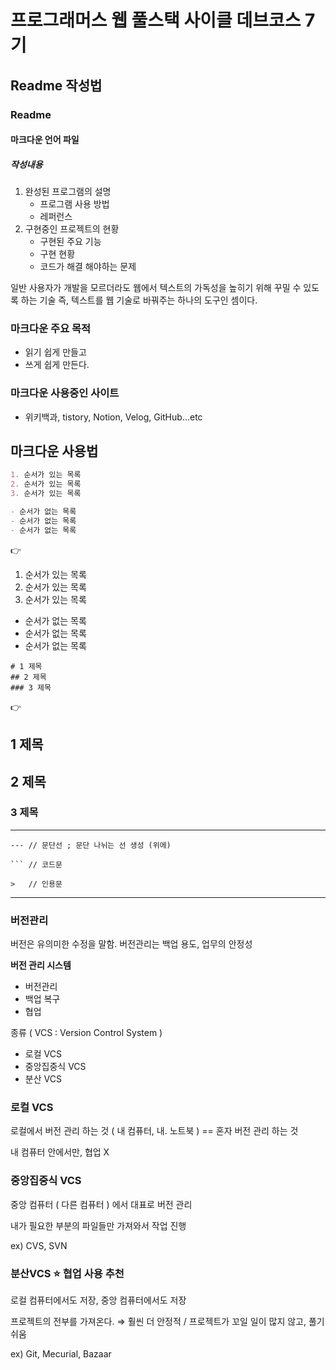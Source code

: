 # 프로그래머스 웹 풀스택 사이클 데브코스 7기
## Readme 작성법

### Readme
#### 마크다운 언어 파일

##### 작성내용
1. 완성된 프로그램의 설명
   - 프로그램 사용 방법
   - 레퍼런스
2. 구현중인 프로젝트의 현황
   - 구현된 주요 기능
   - 구현 현황
   - 코드가 해결 해야하는 문제
  
일반 사용자가 개발을 모르더라도 웹에서 텍스트의 가독성을 높히기 위해 꾸밀 수 있도록 하는 기술
즉, 텍스트를 웹 기술로 바꿔주는 하나의 도구인 셈이다.

### 마크다운 주요 목적
- 읽기 쉽게 만들고
- 쓰게 쉽게 만든다.

### 마크다운 사용중인 사이트
- 위키백과, tistory, Notion, Velog, GitHub...etc

## 마크다운 사용법

```markdown
1. 순서가 있는 목록
2. 순서가 있는 목록
3. 순서가 있는 목록

- 순서가 없는 목록
- 순서가 없는 목록
- 순서가 없는 목록
```

<aside>
👉

1. 순서가 있는 목록
2. 순서가 있는 목록
3. 순서가 있는 목록

- 순서가 없는 목록
- 순서가 없는 목록
- 순서가 없는 목록
</aside>


```markup
# 1 제목
## 2 제목
### 3 제목
```

<aside>
👉

# 1 제목

## 2 제목

### 3 제목

</aside>

---

```markup
--- // 문단선 ; 문단 나뉘는 선 생성 (위에)

``` // 코드문

>   // 인용문
```

---

### 버전관리

버전은 유의미한 수정을 말함.
버전관리는 백업 용도, 업무의 안정성

**버전 관리 시스템**

- 버전관리
- 백업 복구
- 협업

종류 ( VCS : Version Control System )

- 로컬 VCS
- 중앙집중식 VCS
- 분산 VCS

### 로컬 VCS

로컬에서 버전 관리 하는 것 ( 내 컴퓨터, 내. 노트북 ) == 혼자 버전 관리 하는 것

내 컴퓨터 안에서만, 협업 X

### 중앙집중식 VCS

중앙 컴퓨터 ( 다른 컴퓨터 ) 에서 대표로 버전 관리

내가 필요한 부분의 파일들만 가져와서 작업 진행

ex) CVS, SVN

### 분산VCS ⭐ 협업 사용 추천

로컬 컴퓨터에서도 저장, 중앙 컴퓨터에서도 저장

프로젝트의 전부를 가져온다. ⇒ 훨씬 더 안정적 / 프로젝트가 꼬일 일이 많지 않고, 풀기 쉬움

ex) Git, Mecurial, Bazaar
